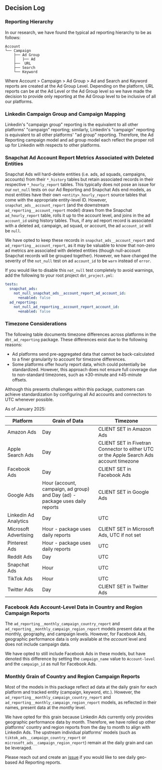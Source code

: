 ## Decision Log

### Reporting Hierarchy
In our research, we have found the typical ad reporting hierarchy to be as follows:
```
Account
└── Campaign
    ├── Ad Group
    │   ├── Ad
    ├──  URL
    ├── Search
    └── Keyword
```
Where Account > Campaign > Ad Group > Ad and Search and Keyword reports are created at the Ad Group Level. Depending on the platform, URL reports can be at the Ad Level or the Ad Group level so we have made the decision to provide only reporting at the Ad Group level to be inclusive of all our platforms.

### Linkedin Campaign Group and Campaign Mapping
Linkedin's "campaign group" reporting is the equivalent to all other platforms' "campaign" reporting; similarly, Linkedin's "campaign" reporting is equivalent to all other platforms' "ad group" reporting. Therefore, the Ad Reporting campaign model and ad group model each reflect the proper roll up for Linkedin with respects to other platforms.

### Snapchat Ad Account Report Metrics Associated with Deleted Entities
Snapchat Ads will hard-delete entities (i.e. ads, ad squads, campaigns, accounts) from their `*_history` tables but retain associated records in their respective `*_hourly_report` tables. This typically does not pose an issue for our `not_null` tests on our Ad Reporting and Snapchat Ads end models, as most entities have their own `<entity>_hourly_report` source tables that come with the appropriate entity-level ID. However, `snapchat_ads__account_report` (and the downstream `ad_reporting__account_report` model) draws from the Snapchat `ad_hourly_report` table, rolls it up to the account level, and joins in the ad `account_id` using history tables. Thus, if any ad report record is associated with a deleted ad, campaign, ad squad, or account, the ad `account_id` will be `null`.

We have opted to keep these records in `snapchat_ads__account_report` and `ad_reporting__account_report`, as it may be valuable to know that non-zero ad metrics are associated with deleted entities (though null-account Snapchat records will be grouped together). However, we have changed the severity of the `not_null` test on ad `account_id` to be `warn` instead of `error`.

If you would like to disable this `not_null` test completely to avoid warnings, add the following to your root project `dbt_project.yml`:
```yml
tests:
  snapchat_ads:
    not_null_snapchat_ads__account_report_ad_account_id:
      +enabled: false
  ad_reporting:
    not_null_ad_reporting__account_report_account_id:
      +enabled: false
```

### Timezone Considerations

The following table documents timezone differences across platforms in the `dbt_ad_reporting` package. These differences exist due to the following reasons:

- Ad platforms send pre-aggregated data that cannot be back-calculated to a finer granularity to account for timezone differences. 
- Some platforms offer hourly report data, which could potentially be standardized. However, this approach does not ensure full coverage due to non-standard timezones, such as ±30-minute and ±45-minute offsets.

Although this presents challenges within this package, customers can achieve standardization by configuring all Ad accounts and connectors to UTC whenever possible.

As of January 2025:

| Platform | Grain of Data | Timezone |
|----------|---------------|----------|
| Amazon Ads | Day | CLIENT SET in Amazon Ads |
| Apple Search Ads | Day | CLIENT SET in Fivetran Connector to either UTC or the Apple Search Ads account timezone |
| Facebook Ads | Day | CLIENT SET in Facebook Ads |
| Google Ads | Hour (account, campaign, ad group) and Day (ad) - package uses daily reports | CLIENT SET in Google Ads |
| Linkedin Ad Analytics | Day | UTC |
| Microsoft Advertising | Hour - package uses daily reports | CLIENT SET in Microsoft Ads, UTC if not set|
| Pinterest Ads | Hour - package uses daily reports | UTC |
| Reddit Ads | Day | UTC |
| Snapchat Ads | Hour | UTC |
| TikTok Ads | Hour | UTC |
| Twitter Ads | Day | CLIENT SET in Twitter Ads |

### Facebook Ads Account-Level Data in Country and Region Campaign Reports

The `ad_reporting__monthly_campaign_country_report` and `ad_reporting__monthly_campaign_region_report` models present data at the monthly, geography, and campaign levels. However, for Facebook Ads, geographic performance data is only available at the _account_ level and does not include campaign data.

We have opted to still include Facebook Ads in these models, but have denoted this difference by setting the `campaign_name` value to `Account-level` and the `campaign_id` as null for Facebook Ads.

### Monthly Grain of Country and Region Campaign Reports

Most of the models in this package reflect ad data at the daily grain for each platform and tracked entity (campaign, keyword, etc.). However, the `ad_reporting__monthly_campaign_country_report` and `ad_reporting__monthly_campaign_region_report` models, as reflected in their names, present data at the *monthy* level.

We have opted for this grain because Linkedin Ads currently only provides geographic performance data by month. Therefore, we have rolled up other platforms' country and region reports from the day to month to align with Linkedin Ads. The upstream individual platforms' models (such as `tiktok_ads__campaign_country_report` or `microsoft_ads__campaign_region_report`) remain at the daily grain and can be leveraged.

Please reach out and create an [issue](https://github.com/fivetran/dbt_ad_reporting/issues) if you would like to see daily geo-based Ad Reporting reports.